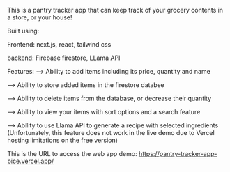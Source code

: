 This is a pantry tracker app that can keep track of your grocery contents in a store, or your house! 

Built using:

Frontend: next.js, react, tailwind css

backend: Firebase firestore, LLama API


Features:
--> Ability to add items including its price, quantity and name

--> Ability to store added items in the firestore databse

--> Ability to delete items from the database, or decrease their quantity

--> Ability to view your items with sort options and a search feature 

--> Ability to use Llama API to generate a recipe with selected ingredients (Unfortunately, this feature does not work in the live demo due to Vercel hosting limitations on the free version)


This is the URL to access the web app demo: https://pantry-tracker-app-bice.vercel.app/
